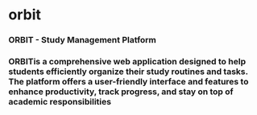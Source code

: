 # orbit
<h3>ORBIT - Study Management Platform <h3>
<p>ORBITis a comprehensive web application designed to help students efficiently organize their study routines and tasks. The platform offers a user-friendly interface and features to enhance productivity, track progress, and stay on top of academic responsibilities<p>
